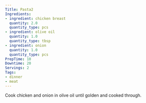 ```yaml
---
Title: Pasta2
Ingredients:
- ingredient: chicken breast
  quantity: 2.0
  quantity_type: pcs
- ingredient: olive oil
  quantity: 1.0
  quantity_type: tbsp
- ingredient: onion
  quantity: 1.0
  quantity_type: pcs
PrepTime: 10
Downtime: 20
Servings: 2
Tags:
- dinner
- meat
---
```

Cook chicken and onion in olive oil until golden and cooked through.